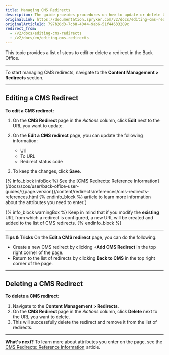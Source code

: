 ```yaml
---
title: Managing CMS Redirects
description: The guide provides procedures on how to update or delete URL redirects in the Back Office.
originalLink: https://documentation.spryker.com/v2/docs/editing-cms-redirects
originalArticleId: 797b20d3-7cb8-4044-9ab6-51f44633209c
redirect_from:
  - /v2/docs/editing-cms-redirects
  - /v2/docs/en/editing-cms-redirects
---
```


This topic provides a list of steps to edit or delete a redirect in the Back Office.
***
To start managing CMS redirects, navigate to the **Content Management > Redirects** section.
***
## Editing a CMS Redirect
**To edit a CMS redirect:**
1. On the **CMS Redirect** page in the _Actions_ column, click **Edit** next to the URL you want to update.
2. On the **Edit a CMS redirect** page, you can update the following information:

    * Url
    * To URL
    * Redirect status code
3. To keep the changes, click **Save**.

{% info_block infoBox %}
See the [CMS Redirects: Reference Information](/docs/scos/user/back-office-user-guides/{{page.version}}/content/redirects/references/cms-redirects-references.html
{% endinfo_block %} article to learn more information about the attributes you need to enter.)

{% info_block warningBox %}
Keep in mind that if you modify the **existing** URL from which a redirect is configured, a new URL will be created and added to the list of CMS redirects.
{% endinfo_block %}
***
**Tips & Tricks**
On the **Edit a CMS redirect** page, you can do the following:

* Create a new CMS redirect by clicking **+Add CMS Redirect** in the top right corner of the page.
* Return to the list of redirects by clicking **Back to CMS** in the top right corner of the page.
***
## Deleting a CMS Redirect 
**To delete a CMS redirect:**
1. Navigate to the **Content Management > Redirects**. 
2. On the **CMS Redirect** page in the _Actions_ column, click **Delete** next to the URL you want to delete. 
3. This will successfully delete the redirect and remove it from the list of redirects.
***
**What's next?**
To learn more about attributes you enter on the page, see the [CMS Redirects: Reference Information](/docs/scos/user/back-office-user-guides/{{page.version}}/content/redirects/references/cms-redirects-references.html) article.
